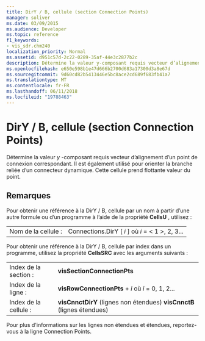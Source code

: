```yaml
---
title: DirY / B, cellule (section Connection Points)
manager: soliver
ms.date: 03/09/2015
ms.audience: Developer
ms.topic: reference
f1_keywords:
- vis_sdr.chm240
localization_priority: Normal
ms.assetid: d951c57d-2c22-0289-35af-44e3c2877b2c
description: Détermine la valeur y-composant requis vecteur d’alignement d’un point de connexion correspondant. Il est également utilisé pour orienter la branche reliée d’un connecteur dynamique. Cette cellule prend flottante valeur du point.
ms.openlocfilehash: e650e598b1e47d666b2700d683a17300d3a8e67d
ms.sourcegitcommit: 9d60cd82b5413446e5bc8ace2cd689f683fb41a7
ms.translationtype: MT
ms.contentlocale: fr-FR
ms.lasthandoff: 06/11/2018
ms.locfileid: "19788463"
---
```

# <a name="diry--b-cell-connection-points-section"></a>DirY / B, cellule (section Connection Points)

Détermine la valeur *y* -composant requis vecteur d’alignement d’un point de connexion correspondant. Il est également utilisé pour orienter la branche reliée d’un connecteur dynamique. Cette cellule prend flottante valeur du point. 
  
## <a name="remarks"></a>Remarques

Pour obtenir une référence à la DirY / B, cellule par un nom à partir d’une autre formule ou d’un programme à l’aide de la propriété **CellsU** , utilisez : 
  
|||
|:-----|:-----|
|Nom de la cellule :  <br/> |Connections.DirY [ *i* ] où *i* = < 1 >, 2, 3...  <br/> |
   
Pour obtenir une référence à la DirY / B, cellule par index dans un programme, utilisez la propriété **CellsSRC** avec les arguments suivants : 
  
|||
|:-----|:-----|
|Index de la section :  <br/> |**visSectionConnectionPts** <br/> |
|Index de la ligne :  <br/> |**visRowConnectionPts** +  *i* où *i* = 0, 1, 2...  <br/> |
|Index de la cellule :  <br/> |**visCnnctDirY** (lignes non étendues)           **visCnnctB** (lignes étendues)  <br/> |
   
Pour plus d'informations sur les lignes non étendues et étendues, reportez-vous à la ligne Connection Points.
  

